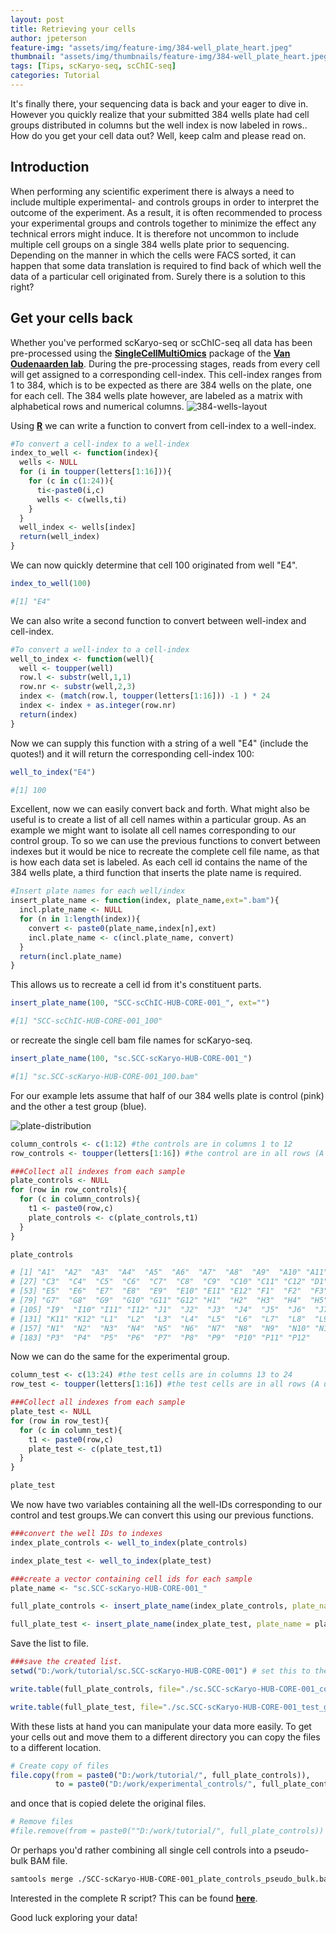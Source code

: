```yaml
---
layout: post
title: Retrieving your cells
author: jpeterson
feature-img: "assets/img/feature-img/384-well_plate_heart.jpeg"
thumbnail: "assets/img/thumbnails/feature-img/384-well_plate_heart.jpeg"
tags: [Tips, scKaryo-seq, scChIC-seq]
categories: Tutorial
---
```


It's finally there, your sequencing data is back and your eager to dive in. However you quickly realize that your submitted 384 wells plate had cell groups distributed in columns but the well index is now labeled in rows.. How do you get your cell data out? Well, keep calm and please read on.

## Introduction

When performing any scientific experiment there is always a need to include multiple experimental- and controls groups in order to interpret the outcome of the experiment. As a result, it is often recommended to process your experimental groups and controls together to minimize the effect any technical errors might induce. It is therefore not uncommon to include multiple cell groups on a single 384 wells plate prior to sequencing. Depending on the manner in which the cells were FACS sorted, it can happen that some data translation is required to find back of which well the data of a particular cell originated from. Surely there is a solution to this right?

## Get your cells back

Whether you've performed scKaryo-seq or scChIC-seq all data has been pre-processed using the [**SingleCellMultiOmics**](https://github.com/BuysDB/SingleCellMultiOmics) package of the [**Van Oudenaarden lab**](https://www.hubrecht.eu/research-groups/van-oudenaarden-group/). During the pre-processing stages, reads from every cell will get assigned to a corresponding cell-index. This cell-index ranges from 1 to 384, which is to be expected as there are 384 wells on the plate, one for each cell. The 384 wells plate however, are labeled as a matrix with alphabetical rows and numerical columns. ![384-wells-layout](https://handling-solutions.eppendorf.com/fileadmin/_processed_/2/d/csm_16_und_24_CMYK_graphic_0574a0959a.jpg)

Using [**R**](https://cran.rstudio.com/) we can write a function to convert from cell-index to a well-index.

``` r
#To convert a cell-index to a well-index
index_to_well <- function(index){
  wells <- NULL
  for (i in toupper(letters[1:16])){
    for (c in c(1:24)){
      ti<-paste0(i,c)
      wells <- c(wells,ti)
    }
  }
  well_index <- wells[index]
  return(well_index)
} 
```

We can now quickly determine that cell 100 originated from well "E4".

``` r
index_to_well(100)

#[1] "E4"
```

We can also write a second function to convert between well-index and cell-index.

``` r
#To convert a well-index to a cell-index
well_to_index <- function(well){
  well <- toupper(well)
  row.l <- substr(well,1,1)
  row.nr <- substr(well,2,3)
  index <- (match(row.l, toupper(letters[1:16])) -1 ) * 24
  index <- index + as.integer(row.nr)
  return(index)
}
```

Now we can supply this function with a string of a well "E4" (include the quotes!) and it will return the corresponding cell-index 100:

``` r
well_to_index("E4")

#[1] 100
```

Excellent, now we can easily convert back and forth. What might also be useful is to create a list of all cell names within a particular group. As an example we might want to isolate all cell names corresponding to our control group. To so we can use the previous functions to convert between indexes but it would be nice to recreate the complete cell file name, as that is how each data set is labeled. As each cell id contains the name of the 384 wells plate, a third function that inserts the plate name is required.

``` r
#Insert plate names for each well/index
insert_plate_name <- function(index, plate_name,ext=".bam"){
  incl.plate_name <- NULL
  for (n in 1:length(index)){
    convert <- paste0(plate_name,index[n],ext)
    incl.plate_name <- c(incl.plate_name, convert)
  }
  return(incl.plate_name)
}
```

This allows us to recreate a cell id from it's constituent parts.

``` r
insert_plate_name(100, "SCC-scChIC-HUB-CORE-001_", ext="")

#[1] "SCC-scChIC-HUB-CORE-001_100"
```

or recreate the single cell bam file names for scKaryo-seq.

``` r
insert_plate_name(100, "sc.SCC-scKaryo-HUB-CORE-001_")

#[1] "sc.SCC-scKaryo-HUB-CORE-001_100.bam"
```

For our example lets assume that half of our 384 wells plate is control (pink) and the other a test group (blue).

![plate-distribution](https://www.integra-biosciences.com/sites/default/files/styles/medium/public/images/mastermix1.png?itok=lqVu9E_n)

``` r
column_controls <- c(1:12) #the controls are in columns 1 to 12
row_controls <- toupper(letters[1:16]) #the control are in all rows (A until P)

###Collect all indexes from each sample
plate_controls <- NULL
for (row in row_controls){
  for (c in column_controls){ 
    t1 <- paste0(row,c)
    plate_controls <- c(plate_controls,t1)
  }
}

plate_controls

# [1] "A1"  "A2"  "A3"  "A4"  "A5"  "A6"  "A7"  "A8"  "A9"  "A10" "A11" "A12" "B1"  "B2"  "B3"  "B4"  "B5"  "B6"  "B7"  "B8"  "B9"  "B10" "B11" "B12" "C1"  "C2" 
# [27] "C3"  "C4"  "C5"  "C6"  "C7"  "C8"  "C9"  "C10" "C11" "C12" "D1"  "D2"  "D3"  "D4"  "D5"  "D6"  "D7"  "D8"  "D9"  "D10" "D11" "D12" "E1"  "E2"  "E3"  "E4" 
# [53] "E5"  "E6"  "E7"  "E8"  "E9"  "E10" "E11" "E12" "F1"  "F2"  "F3"  "F4"  "F5"  "F6"  "F7"  "F8"  "F9"  "F10" "F11" "F12" "G1"  "G2"  "G3"  "G4"  "G5"  "G6" 
# [79] "G7"  "G8"  "G9"  "G10" "G11" "G12" "H1"  "H2"  "H3"  "H4"  "H5"  "H6"  "H7"  "H8"  "H9"  "H10" "H11" "H12" "I1"  "I2"  "I3"  "I4"  "I5"  "I6"  "I7"  "I8" 
# [105] "I9"  "I10" "I11" "I12" "J1"  "J2"  "J3"  "J4"  "J5"  "J6"  "J7"  "J8"  "J9"  "J10" "J11" "J12" "K1"  "K2"  "K3"  "K4"  "K5"  "K6"  "K7"  "K8"  "K9"  "K10"
# [131] "K11" "K12" "L1"  "L2"  "L3"  "L4"  "L5"  "L6"  "L7"  "L8"  "L9"  "L10" "L11" "L12" "M1"  "M2"  "M3"  "M4"  "M5"  "M6"  "M7"  "M8"  "M9"  "M10" "M11" "M12"
# [157] "N1"  "N2"  "N3"  "N4"  "N5"  "N6"  "N7"  "N8"  "N9"  "N10" "N11" "N12" "O1"  "O2"  "O3"  "O4"  "O5"  "O6"  "O7"  "O8"  "O9"  "O10" "O11" "O12" "P1"  "P2" 
# [183] "P3"  "P4"  "P5"  "P6"  "P7"  "P8"  "P9"  "P10" "P11" "P12"
```

Now we can do the same for the experimental group.

``` r
column_test <- c(13:24) #the test cells are in columns 13 to 24
row_test <- toupper(letters[1:16]) #the test cells are in all rows (A until P)

###Collect all indexes from each sample
plate_test <- NULL
for (row in row_test){
  for (c in column_test){ 
    t1 <- paste0(row,c)
    plate_test <- c(plate_test,t1)
  }
}

plate_test
```

We now have two variables containing all the well-IDs corresponding to our control and test groups.We can convert this using our previous functions.

``` r
###convert the well IDs to indexes
index_plate_controls <- well_to_index(plate_controls)

index_plate_test <- well_to_index(plate_test)

###create a vector containing cell ids for each sample 
plate_name <- "sc.SCC-scKaryo-HUB-CORE-001_"

full_plate_controls <- insert_plate_name(index_plate_controls, plate_name = plate_name, ext=".bam")

full_plate_test <- insert_plate_name(index_plate_test, plate_name = plate_name, ext=".bam")
```

Save the list to file.

``` r
###save the created list.
setwd("D:/work/tutorial/sc.SCC-scKaryo-HUB-CORE-001") # set this to the directory where you want to save the outputs. 

write.table(full_plate_controls, file="./sc.SCC-scKaryo-HUB-CORE-001_controls.txt", sep="\n", row.names = F, col.names = F, quote = F)

write.table(full_plate_test, file="./sc.SCC-scKaryo-HUB-CORE-001_test_group.txt", sep="\n", row.names = F, col.names = F, quote = F)
```

With these lists at hand you can manipulate your data more easily. To get your cells out and move them to a different directory you can copy the files to a different location.

``` r
# Create copy of files
file.copy(from = paste0("D:/work/tutorial/", full_plate_controls)),
          to = paste0("D:/work/experimental_controls/", full_plate_controls))
```

and once that is copied delete the original files.

``` r
# Remove files
#file.remove(from = paste0(""D:/work/tutorial/", full_plate_controls))
```

Or perhaps you'd rather combining all single cell controls into a pseudo-bulk BAM file.

``` bash
samtools merge ./SCC-scKaryo-HUB-CORE-001_plate_controls_pseudo_bulk.bam -b ./plate_controls.txt 
```

Interested in the complete R script? This can be found [**here**](scripts/Rscripts/Get_your_cells.R).

Good luck exploring your data!
